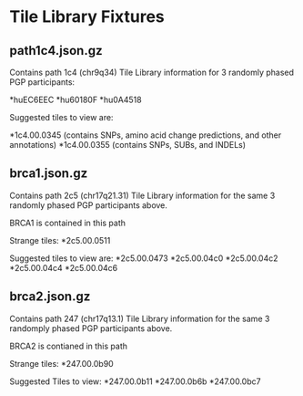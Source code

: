 Tile Library Fixtures
=======================
## path1c4.json.gz
Contains path 1c4 (chr9q34) Tile Library information for 3 randomly phased PGP participants:

*huEC6EEC
*hu60180F
*hu0A4518

Suggested tiles to view are:

*1c4.00.0345 (contains SNPs, amino acid change predictions, and other annotations)
*1c4.00.0355 (contains SNPs, SUBs, and INDELs)

## brca1.json.gz
Contains path 2c5 (chr17q21.31) Tile Library information for the same 3 randomly phased PGP participants above.

BRCA1 is contained in this path

Strange tiles:
*2c5.00.0511

Suggested tiles to view are:
*2c5.00.0473
*2c5.00.04c0
*2c5.00.04c2
*2c5.00.04c4
*2c5.00.04c6


## brca2.json.gz
Contains path 247 (chr17q13.1) Tile Library information for the same 3 randomply phased PGP participants above.

BRCA2 is contianed in this path

Strange tiles:
*247.00.0b90

Suggested Tiles to view:
*247.00.0b11
*247.00.0b6b
*247.00.0bc7
